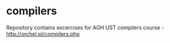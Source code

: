 # compilers
Repository contains excercises for AGH UST compilers course - http://orchel.pl/compilers.php
